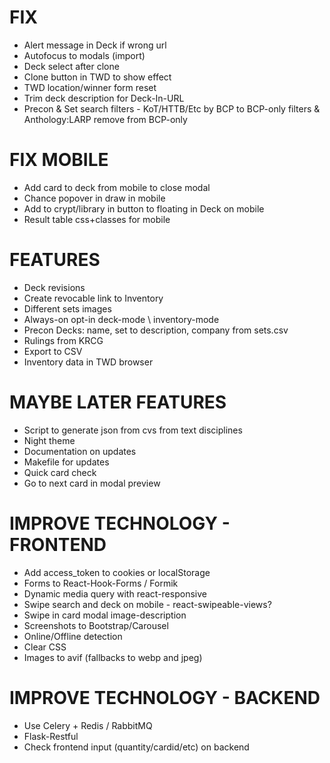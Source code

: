 # FIX
* Alert message in Deck if wrong url
* Autofocus to modals (import)
* Deck select after clone
* Clone button in TWD to show effect
* TWD location/winner form reset
* Trim deck description for Deck-In-URL
* Precon & Set search filters - KoT/HTTB/Etc by BCP to BCP-only filters & Anthology:LARP remove from BCP-only

# FIX MOBILE
* Add card to deck from mobile to close modal
* Chance popover in draw in mobile
* Add to crypt/library in button to floating in Deck on mobile
* Result table css+classes for mobile

# FEATURES
* Deck revisions
* Create revocable link to Inventory
* Different sets images
* Always-on opt-in deck-mode \ inventory-mode
* Precon Decks: name, set to description, company from sets.csv
* Rulings from KRCG
* Export to CSV
* Inventory data in TWD browser

# MAYBE LATER FEATURES
* Script to generate json from cvs from text disciplines
* Night theme
* Documentation on updates
* Makefile for updates
* Quick card check
* Go to next card in modal preview

# IMPROVE TECHNOLOGY - FRONTEND
* Add access_token to cookies or localStorage
* Forms to React-Hook-Forms / Formik
* Dynamic media query with react-responsive
* Swipe search and deck on mobile - react-swipeable-views?
* Swipe in card modal image-description
* Screenshots to Bootstrap/Carousel
* Online/Offline detection
* Clear CSS
* Images to avif (fallbacks to webp and jpeg)

# IMPROVE TECHNOLOGY - BACKEND
* Use Celery + Redis / RabbitMQ
* Flask-Restful
* Check frontend input (quantity/cardid/etc) on backend
